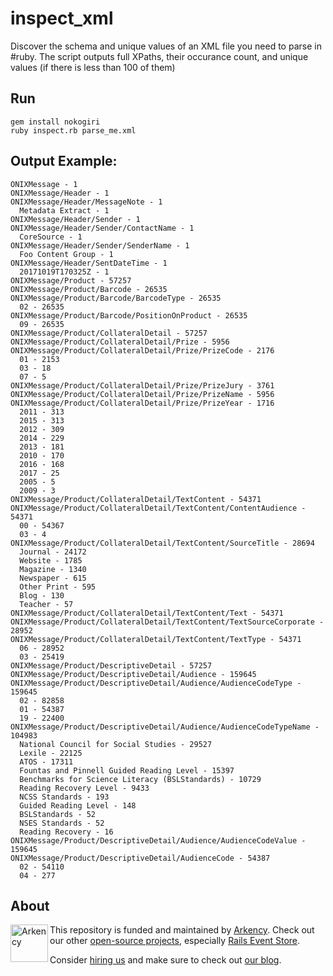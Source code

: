 # inspect_xml

Discover the schema and unique values of an XML file you need to parse in #ruby.
The script outputs full XPaths, their occurance count, and unique values (if there is less than 100 of them) 

## Run

```
gem install nokogiri
ruby inspect.rb parse_me.xml
```

## Output Example:

```
ONIXMessage - 1
ONIXMessage/Header - 1
ONIXMessage/Header/MessageNote - 1
  Metadata Extract - 1
ONIXMessage/Header/Sender - 1
ONIXMessage/Header/Sender/ContactName - 1
  CoreSource - 1
ONIXMessage/Header/Sender/SenderName - 1
  Foo Content Group - 1
ONIXMessage/Header/SentDateTime - 1
  20171019T170325Z - 1
ONIXMessage/Product - 57257
ONIXMessage/Product/Barcode - 26535
ONIXMessage/Product/Barcode/BarcodeType - 26535
  02 - 26535
ONIXMessage/Product/Barcode/PositionOnProduct - 26535
  09 - 26535
ONIXMessage/Product/CollateralDetail - 57257
ONIXMessage/Product/CollateralDetail/Prize - 5956
ONIXMessage/Product/CollateralDetail/Prize/PrizeCode - 2176
  01 - 2153
  03 - 18
  07 - 5
ONIXMessage/Product/CollateralDetail/Prize/PrizeJury - 3761
ONIXMessage/Product/CollateralDetail/Prize/PrizeName - 5956
ONIXMessage/Product/CollateralDetail/Prize/PrizeYear - 1716
  2011 - 313
  2015 - 313
  2012 - 309
  2014 - 229
  2013 - 181
  2010 - 170
  2016 - 168
  2017 - 25
  2005 - 5
  2009 - 3
ONIXMessage/Product/CollateralDetail/TextContent - 54371
ONIXMessage/Product/CollateralDetail/TextContent/ContentAudience - 54371
  00 - 54367
  03 - 4
ONIXMessage/Product/CollateralDetail/TextContent/SourceTitle - 28694
  Journal - 24172
  Website - 1785
  Magazine - 1340
  Newspaper - 615
  Other Print - 595
  Blog - 130
  Teacher - 57
ONIXMessage/Product/CollateralDetail/TextContent/Text - 54371
ONIXMessage/Product/CollateralDetail/TextContent/TextSourceCorporate - 28952
ONIXMessage/Product/CollateralDetail/TextContent/TextType - 54371
  06 - 28952
  03 - 25419
ONIXMessage/Product/DescriptiveDetail - 57257
ONIXMessage/Product/DescriptiveDetail/Audience - 159645
ONIXMessage/Product/DescriptiveDetail/Audience/AudienceCodeType - 159645
  02 - 82858
  01 - 54387
  19 - 22400
ONIXMessage/Product/DescriptiveDetail/Audience/AudienceCodeTypeName - 104983
  National Council for Social Studies - 29527
  Lexile - 22125
  ATOS - 17311
  Fountas and Pinnell Guided Reading Level - 15397
  Benchmarks for Science Literacy (BSLStandards) - 10729
  Reading Recovery Level - 9433
  NCSS Standards - 193
  Guided Reading Level - 148
  BSLStandards - 52
  NSES Standards - 52
  Reading Recovery - 16
ONIXMessage/Product/DescriptiveDetail/Audience/AudienceCodeValue - 159645
ONIXMessage/Product/DescriptiveDetail/AudienceCode - 54387
  02 - 54110
  04 - 277
```

## About

<img src="https://arkency.com/images/arkency.png" alt="Arkency" width="60px" align="left" />

This repository is funded and maintained by [Arkency](https://arkency.com). Check out our other [open-source projects](https://github.com/arkency), especially [Rails Event Store](https://github.com/RailsEventStore).

Consider [hiring us](https://arkency.com/hire-us) and make sure to check out [our blog](https://blog.arkency.com).
